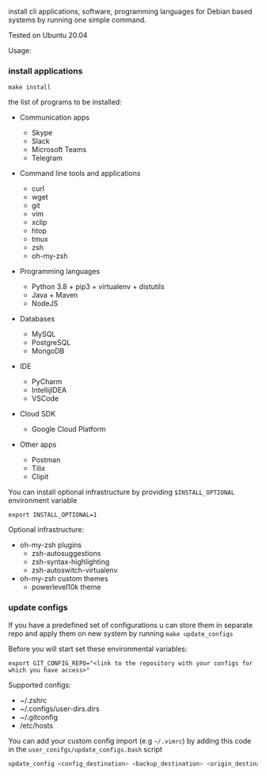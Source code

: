 install cli applications, software, programming languages for Debian based systems by running one simple command.

Tested on Ubuntu 20.04

Usage:
### install applications
`make install`

the list of programs to be installed:
- Communication apps
    - Skype
    - Slack
    - Microsoft Teams
    - Telegram
    
- Command line tools and applications
    - curl
    - wget
    - git
    - vim
    - xclip
    - htop
    - tmux
    - zsh
    - oh-my-zsh
    
- Programming languages
    - Python 3.8 + pip3 + virtualenv + distutils
    - Java + Maven
    - NodeJS
    
- Databases
    - MySQL
    - PostgreSQL
    - MongoDB

- IDE
    - PyCharm
    - IntellijIDEA
    - VSCode
    
- Cloud SDK
    - Google Cloud Platform
    
- Other apps
    - Postman
    - Tilix
    - Clipit
    
You can install optional infrastructure by providing `$INSTALL_OPTIONAL` environment variable

`
export INSTALL_OPTIONAL=1
`

Optional infrastructure:
- oh-my-zsh plugins
    - zsh-autosuggestions
    - zsh-syntax-highlighting
    - zsh-autoswitch-virtualenv
- oh-my-zsh custom themes
    - powerlevel10k theme


### update configs
If you have a predefined set of configurations u can store them in separate repo and apply them on new system by running
`make update_configs`

Before you will start set these environmental variables:
```
export GIT_CONFIG_REPO="<link to the repository with your configs for which you have access>"
``` 

Supported configs:
- ~/.zshrc
- ~/.configs/user-dirs.dirs
- ~/.gitconfig
- /etc/hosts

You can add your custom config import (e.g `~/.vimrc`) by adding this code in the `user_conifgs/update_configs.bash` script
```bash
update_config <config_destination> <backup_destination> <origin_destination>
```


